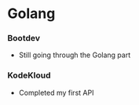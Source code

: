 # Golang

### Bootdev

- Still going through the Golang part

### KodeKloud

- Completed my first API